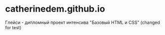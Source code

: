 ﻿# catherinedem.github.io
Глейси - дипломный проект интенсива "Базовый HTML и CSS"
(changed for test)
